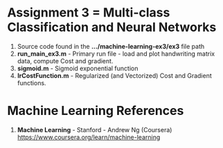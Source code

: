 #   Assignment 3 = Multi-class Classification and Neural Networks
1.  Source code found in the **.../machine-learning-ex3/ex3** file path
2.  **run_main_ex3.m** 	- Primary run file - load and plot handwriting matrix data, compute Cost and gradient.  
3.  **sigmoid.m**	- Sigmoid exponential function
4.  **lrCostFunction.m**	- Regularized (and Vectorized) Cost and Gradient functions.



# Machine Learning References
1.  **Machine Learning** - Stanford - Andrew Ng (Coursera)   
    https://www.coursera.org/learn/machine-learning